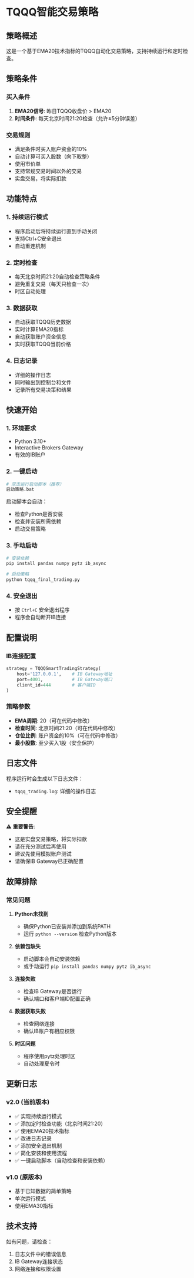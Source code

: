 # TQQQ智能交易策略

## 策略概述

这是一个基于EMA20技术指标的TQQQ自动化交易策略，支持持续运行和定时检查。

## 策略条件

### 买入条件
1. **EMA20信号**: 昨日TQQQ收盘价 > EMA20
2. **时间条件**: 每天北京时间21:20检查（允许±5分钟误差）

### 交易规则
- 满足条件时买入账户资金的10%
- 自动计算可买入股数（向下取整）
- 使用市价单
- 支持常规交易时间以外的交易
- 实盘交易，将实际扣款

## 功能特点

### 1. 持续运行模式
- 程序启动后将持续运行直到手动关闭
- 支持Ctrl+C安全退出
- 自动重连机制

### 2. 定时检查
- 每天北京时间21:20自动检查策略条件
- 避免重复交易（每天只检查一次）
- 时区自动处理

### 3. 数据获取
- 自动获取TQQQ历史数据
- 实时计算EMA20指标
- 自动获取账户资金信息
- 实时获取TQQQ当前价格

### 4. 日志记录
- 详细的操作日志
- 同时输出到控制台和文件
- 记录所有交易决策和结果

## 快速开始

### 1. 环境要求
- Python 3.10+
- Interactive Brokers Gateway
- 有效的IB账户

### 2. 一键启动
```bash
# 双击运行启动脚本（推荐）
启动策略.bat
```

启动脚本会自动：
- 检查Python是否安装
- 检查并安装所需依赖
- 启动交易策略

### 3. 手动启动
```bash
# 安装依赖
pip install pandas numpy pytz ib_async

# 启动策略
python tqqq_final_trading.py
```

### 4. 安全退出
- 按 `Ctrl+C` 安全退出程序
- 程序会自动断开IB连接

## 配置说明

### IB连接配置
```python
strategy = TQQQSmartTradingStrategy(
    host='127.0.0.1',    # IB Gateway地址
    port=4001,           # IB Gateway端口
    client_id=444        # 客户端ID
)
```

### 策略参数
- **EMA周期**: 20（可在代码中修改）
- **检查时间**: 北京时间21:20（可在代码中修改）
- **仓位比例**: 账户资金的10%（可在代码中修改）
- **最小股数**: 至少买入1股（安全保护）

## 日志文件

程序运行时会生成以下日志文件：
- `tqqq_trading.log`: 详细的操作日志

## 安全提醒

⚠️ **重要警告**:
- 这是实盘交易策略，将实际扣款
- 请在充分测试后再使用
- 建议先使用模拟账户测试
- 请确保IB Gateway已正确配置

## 故障排除

### 常见问题

1. **Python未找到**
   - 确保Python已安装并添加到系统PATH
   - 运行 `python --version` 检查Python版本

2. **依赖包缺失**
   - 启动脚本会自动安装依赖
   - 或手动运行 `pip install pandas numpy pytz ib_async`

3. **连接失败**
   - 检查IB Gateway是否运行
   - 确认端口和客户端ID配置正确

4. **数据获取失败**
   - 检查网络连接
   - 确认IB账户有相应权限

5. **时区问题**
   - 程序使用pytz处理时区
   - 自动处理夏令时

## 更新日志

### v2.0 (当前版本)
- ✅ 实现持续运行模式
- ✅ 添加定时检查功能（北京时间21:20）
- ✅ 使用EMA20技术指标
- ✅ 改进日志记录
- ✅ 添加安全退出机制
- ✅ 简化安装和使用流程
- ✅ 一键启动脚本（自动检查和安装依赖）

### v1.0 (原版本)
- 基于已知数据的简单策略
- 单次运行模式
- 使用EMA30指标

## 技术支持

如有问题，请检查：
1. 日志文件中的错误信息
2. IB Gateway连接状态
3. 网络连接和权限设置 